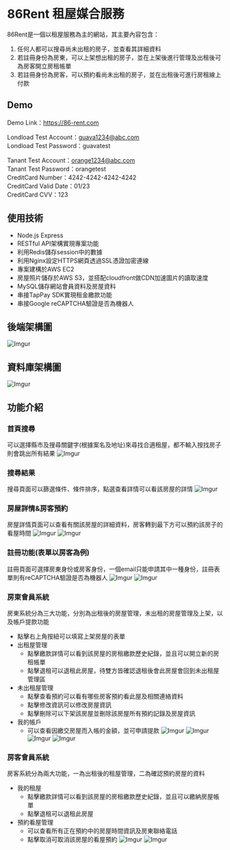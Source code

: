 # 86Rent 租屋媒合服務

86Rent是一個以租屋服務為主的網站，其主要內容包含：
1. 任何人都可以搜尋尚未出租的房子，並查看其詳細資料
2. 若註冊身份為房東，可以上架想出租的房子，並在上架後進行管理及出租後可為房客開立房租帳單
3. 若註冊身份為房客，可以預約看尚未出租的房子，並在出租後可進行房租線上付款

## Demo
Demo Link：https://86-rent.com <br>

Londload Test Account：guava1234@abc.com <br>
Londload Test Password：guavatest <br>

Tanant Test Account：orange1234@abc.com <br>
Tanant Test Password：orangetest <br>
CreditCard Number：4242-4242-4242-4242 <br>
CreditCard Valid Date：01/23 <br>
CreditCard CVV：123 <br>

## 使用技術
- Node.js Express
- RESTful API架構實現專案功能
- 利用Redis儲存session中的數據
- 利用Nginx設定HTTPS網頁透過SSL憑證加密連線
- 專案建構於AWS EC2
- 房屋照片儲存於AWS S3，並搭配cloudfront做CDN加速圖片的讀取速度
- MySQL儲存網站會員資料及房屋資料
- 串接TapPay SDK實現租金繳款功能
- 串接Google reCAPTCHA驗證是否為機器人

## 後端架構圖
![Imgur](https://i.imgur.com/3KpbMQP.jpg)

## 資料庫架構圖
![Imgur](https://i.imgur.com/0ExOf0k.png)

## 功能介紹

### 首頁搜尋
可以選擇縣市及搜尋關鍵字(根據案名及地址)來尋找合適租屋，都不輸入按找房子則會跳出所有結果
![Imgur](https://i.imgur.com/HwrYiH6.png)
### 搜尋結果
搜尋頁面可以篩選條件、條件排序，點選查看詳情可以看該房屋的詳情
![Imgur](https://i.imgur.com/gi2zXaS.png)
### 房屋詳情&房客預約
房屋詳情頁面可以查看有關該房屋的詳細資料，房客轉到最下方可以預約該房子的看屋時間
![Imgur](https://i.imgur.com/uXSCsFe.png)
![Imgur](https://i.imgur.com/Kbqrs1V.png)
### 註冊功能(表單以房客為例)
註冊頁面可選擇房東身份或房客身份，一個email只能申請其中一種身份，註冊表單則有reCAPTCHA驗證是否為機器人
![Imgur](https://i.imgur.com/ToA2WPt.png)
![Imgur](https://i.imgur.com/F4Ln4kU.png)
### 房東會員系統
房東系統分為三大功能，分別為出租後的房屋管理，未出租的房屋管理及上架，以及帳戶提款功能<br>
- 點擊右上角按紐可以填寫上架房屋的表單
- 出租屋管理
    - 點擊繳款詳情可以看到該房屋的房租繳款歷史紀錄，並且可以開立新的房租帳單
    - 點擊退租可以退租此房屋，待雙方皆確認退租後會此房屋會回到未出租屋管理區
- 未出租屋管理
    - 點擊查看預約可以看有哪些房客預約看此屋及相關連絡資料
    - 點擊修改資訊可以修改房屋資訊
    - 點擊刪除可以下架該房屋並刪除該房屋所有預約記錄及房屋資訊
- 我的帳戶
    - 可以查看因繳交房屋而入帳的金額，並可申請提款
![Imgur](https://i.imgur.com/IWLs2dk.png)
![Imgur](https://i.imgur.com/LLUlgnP.png)
![Imgur](https://i.imgur.com/mJkpsgm.png)
![Imgur](https://i.imgur.com/eoNtcq7.png)
### 房客會員系統
房客系統分為兩大功能，一為出租後的租屋管理，二為確認預約房屋的資料
- 我的租屋
    - 點擊繳款詳情可以看到該房屋的房租繳款歷史紀錄，並且可以繳納房屋帳單
    - 點擊退租可以退租此房屋
- 預約看屋管理
    - 可以查看所有正在預約中的房屋時間資訊及房東聯絡電話
    - 點擊取消可取消該房屋的看屋預約
![Imgur](https://i.imgur.com/CXqz1rT.png)
![Imgur](https://i.imgur.com/gKFIUov.png)